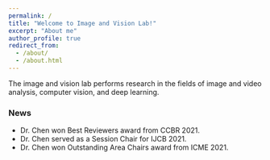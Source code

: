 ```yaml
---
permalink: /
title: "Welcome to Image and Vision Lab!"
excerpt: "About me"
author_profile: true
redirect_from: 
  - /about/
  - /about.html
---
```


The image and vision lab performs research in the fields of image and video analysis, computer vision, and deep learning. 

### News

- Dr. Chen won Best Reviewers award from CCBR 2021.
- Dr. Chen served as a Session Chair for IJCB 2021.
- Dr. Chen won Outstanding Area Chairs award from ICME 2021.

